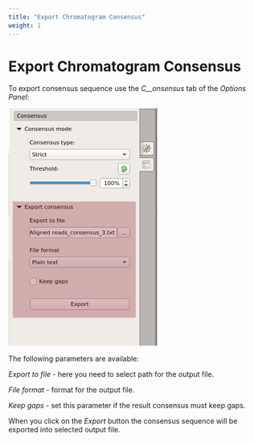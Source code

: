 ```yaml
---
title: "Export Chromatogram Consensus"
weight: 1
---
```



# Export Chromatogram Consensus

To export consensus sequence use the _C__onsensus_ tab of the _Options Panel_:


![](/images/65929774/65929775.png)

The following parameters are available:

_Export to file_ - here you need to select path for the output file.

_File format_ - format for the output file.

_Keep gaps -_ set this parameter if the result consensus must keep gaps.

When you click on the  _Export_ button the consensus sequence will be exported into selected output file.
